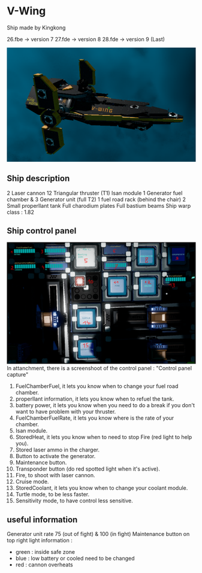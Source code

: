 # V-Wing

Ship made by Kingkong

26.fbe -> version 7
27.fde -> version 8
28.fde -> version 9 (Last)

![V-Wing](https://github.com/Chthonolasius/Starbase/blob/main/Fighter_Ship/V-Wing/V-Wing%20picture.png)

## Ship description
2 Laser cannon
12 Triangular thruster (T1)
Isan module
1 Generator fuel chamber & 3 Generator unit (full T2)
1 fuel road rack (behind the chair)
2 Small properllant tank
Full charodium plates
Full bastium beams
Ship warp class : 1.82


## Ship control panel

![control panel](https://github.com/Chthonolasius/Starbase/blob/main/Fighter_Ship/V-Wing/Control%20panel%20capture.PNG)
In attanchment, there is a screenshoot of the control panel : "Control panel capture"

1. FuelChamberFuel, it lets you know when to change your fuel road chamber.
2. properllant information, it lets you know when to refuel the tank.
3. battery power, it lets you know when you need to do a break if you don't want to have problem with your thruster.
4. FuelChamberFuelRate, it lets you know where is the rate of your chamber.
5. Isan module.
6. StoredHeat, it lets you know when to need to stop Fire (red light to help you).
7. Stored laser ammo in the charger.
8. Button to activate the generator.
9. Maintenance button.
10. Transponder button (do red spotted light when it's active).
11. Fire, to shoot with laser cannon.
12. Cruise mode.
13. StoredCoolant, it lets you know when to change your coolant module.
14. Turtle mode, to be less faster.
15. Sensitivity mode, to have control less sensitive.


## useful information
Generator unit rate 75 (out of fight) & 100 (in fight)
Maintenance button on top right
light information :
- green : inside safe zone
- blue : low battery or cooled need to be changed
- red : cannon overheats
